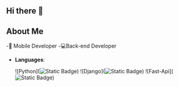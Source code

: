 ## Hi there 👋

## About Me

-📱 Mobile Developer
-💻Back-end Developer

<p align="center">

- **Languages**:
    
    ![Python](![Static Badge](https://img.shields.io/badge/Python%20-%20blue?style=plastic))
      ![Django](![Static Badge](https://img.shields.io/badge/Django%20-%20green?style=plastic))
      ![Fast-Api](![Static Badge](https://img.shields.io/badge/Fast%20Api%20-%20green?style=plastic))
    

<br>   
